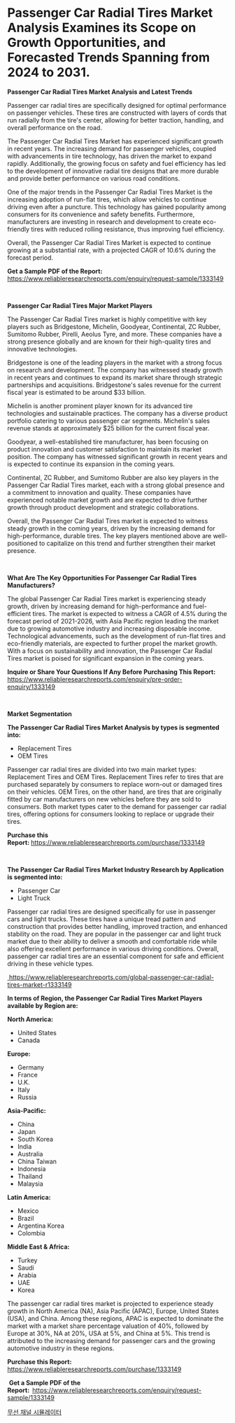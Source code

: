 <p><h1>Passenger Car Radial Tires Market Analysis Examines its Scope on Growth Opportunities, and Forecasted Trends Spanning from 2024 to 2031.</h1></p><p><strong>Passenger Car Radial Tires Market Analysis and Latest Trends</strong></p>
<p><p>Passenger car radial tires are specifically designed for optimal performance on passenger vehicles. These tires are constructed with layers of cords that run radially from the tire's center, allowing for better traction, handling, and overall performance on the road.</p><p>The Passenger Car Radial Tires Market has experienced significant growth in recent years. The increasing demand for passenger vehicles, coupled with advancements in tire technology, has driven the market to expand rapidly. Additionally, the growing focus on safety and fuel efficiency has led to the development of innovative radial tire designs that are more durable and provide better performance on various road conditions.</p><p>One of the major trends in the Passenger Car Radial Tires Market is the increasing adoption of run-flat tires, which allow vehicles to continue driving even after a puncture. This technology has gained popularity among consumers for its convenience and safety benefits. Furthermore, manufacturers are investing in research and development to create eco-friendly tires with reduced rolling resistance, thus improving fuel efficiency.</p><p>Overall, the Passenger Car Radial Tires Market is expected to continue growing at a substantial rate, with a projected CAGR of 10.6% during the forecast period.</p></p>
<p><strong>Get a Sample PDF of the Report:&nbsp;</strong> <a href="https://www.reliableresearchreports.com/enquiry/request-sample/1333149">https://www.reliableresearchreports.com/enquiry/request-sample/1333149</a></p>
<p>&nbsp;</p>
<p><strong>Passenger Car Radial Tires Major Market Players</strong></p>
<p><p>The Passenger Car Radial Tires market is highly competitive with key players such as Bridgestone, Michelin, Goodyear, Continental, ZC Rubber, Sumitomo Rubber, Pirelli, Aeolus Tyre, and more. These companies have a strong presence globally and are known for their high-quality tires and innovative technologies.</p><p>Bridgestone is one of the leading players in the market with a strong focus on research and development. The company has witnessed steady growth in recent years and continues to expand its market share through strategic partnerships and acquisitions. Bridgestone's sales revenue for the current fiscal year is estimated to be around $33 billion.</p><p>Michelin is another prominent player known for its advanced tire technologies and sustainable practices. The company has a diverse product portfolio catering to various passenger car segments. Michelin's sales revenue stands at approximately $25 billion for the current fiscal year.</p><p>Goodyear, a well-established tire manufacturer, has been focusing on product innovation and customer satisfaction to maintain its market position. The company has witnessed significant growth in recent years and is expected to continue its expansion in the coming years.</p><p>Continental, ZC Rubber, and Sumitomo Rubber are also key players in the Passenger Car Radial Tires market, each with a strong global presence and a commitment to innovation and quality. These companies have experienced notable market growth and are expected to drive further growth through product development and strategic collaborations.</p><p>Overall, the Passenger Car Radial Tires market is expected to witness steady growth in the coming years, driven by the increasing demand for high-performance, durable tires. The key players mentioned above are well-positioned to capitalize on this trend and further strengthen their market presence.</p></p>
<p>&nbsp;</p>
<p><strong>What Are The Key Opportunities For Passenger Car Radial Tires Manufacturers?</strong></p>
<p><p>The global Passenger Car Radial Tires market is experiencing steady growth, driven by increasing demand for high-performance and fuel-efficient tires. The market is expected to witness a CAGR of 4.5% during the forecast period of 2021-2026, with Asia Pacific region leading the market due to growing automotive industry and increasing disposable income. Technological advancements, such as the development of run-flat tires and eco-friendly materials, are expected to further propel the market growth. With a focus on sustainability and innovation, the Passenger Car Radial Tires market is poised for significant expansion in the coming years.</p></p>
<p><strong>Inquire or Share Your Questions If Any Before Purchasing This Report:</strong> <a href="https://www.reliableresearchreports.com/enquiry/pre-order-enquiry/1333149">https://www.reliableresearchreports.com/enquiry/pre-order-enquiry/1333149</a></p>
<p>&nbsp;</p>
<p><strong>Market Segmentation</strong></p>
<p><strong>The Passenger Car Radial Tires Market Analysis by types is segmented into:</strong></p>
<p><ul><li>Replacement Tires</li><li>OEM Tires</li></ul></p>
<p><p>Passenger car radial tires are divided into two main market types: Replacement Tires and OEM Tires. Replacement Tires refer to tires that are purchased separately by consumers to replace worn-out or damaged tires on their vehicles. OEM Tires, on the other hand, are tires that are originally fitted by car manufacturers on new vehicles before they are sold to consumers. Both market types cater to the demand for passenger car radial tires, offering options for consumers looking to replace or upgrade their tires.</p></p>
<p><strong>Purchase this Report:&nbsp;</strong><a href="https://www.reliableresearchreports.com/purchase/1333149">https://www.reliableresearchreports.com/purchase/1333149</a></p>
<p>&nbsp;</p>
<p><strong>The Passenger Car Radial Tires Market Industry Research by Application is segmented into:</strong></p>
<p><ul><li>Passenger Car</li><li>Light Truck</li></ul></p>
<p><p>Passenger car radial tires are designed specifically for use in passenger cars and light trucks. These tires have a unique tread pattern and construction that provides better handling, improved traction, and enhanced stability on the road. They are popular in the passenger car and light truck market due to their ability to deliver a smooth and comfortable ride while also offering excellent performance in various driving conditions. Overall, passenger car radial tires are an essential component for safe and efficient driving in these vehicle types.</p></p>
<p><a href="https://www.reliableresearchreports.com/global-passenger-car-radial-tires-market-r1333149">&nbsp;https://www.reliableresearchreports.com/global-passenger-car-radial-tires-market-r1333149</a></p>
<p><strong>In terms of Region, the Passenger Car Radial Tires Market Players available by Region are:</strong></p>
<p>
    <p> <strong> North America: </strong>
        <ul>
            <li>United States</li>
            <li>Canada</li>
        </ul>
        </p> 
    <p> <strong> Europe: </strong>
        <ul>
            <li>Germany</li>
            <li>France</li>
            <li>U.K.</li>
            <li>Italy</li>
            <li>Russia</li>
        </ul>
        </p> 
    <p> <strong> Asia-Pacific: </strong>
        <ul>
            <li>China</li>
            <li>Japan</li>
            <li>South Korea</li>
            <li>India</li>
            <li>Australia</li>
            <li>China Taiwan</li>
            <li>Indonesia</li>
            <li>Thailand</li>
            <li>Malaysia</li>
        </ul>
        </p> 
    <p> <strong> Latin America: </strong>
        <ul>
            <li>Mexico</li>
            <li>Brazil</li>
            <li>Argentina Korea</li>
            <li>Colombia</li>
        </ul>
        </p> 
    <p> <strong> Middle East & Africa: </strong>
        <ul>
            <li>Turkey</li>
            <li>Saudi</li>
            <li>Arabia</li>
            <li>UAE</li>
            <li>Korea</li>
        </ul>
    </p>
    </p>
<p><p>The passenger car radial tires market is projected to experience steady growth in North America (NA), Asia Pacific (APAC), Europe, United States (USA), and China. Among these regions, APAC is expected to dominate the market with a market share percentage valuation of 40%, followed by Europe at 30%, NA at 20%, USA at 5%, and China at 5%. This trend is attributed to the increasing demand for passenger cars and the growing automotive industry in these regions.</p></p>
<p><strong>Purchase this Report: </strong><a href="https://www.reliableresearchreports.com/purchase/1333149">https://www.reliableresearchreports.com/purchase/1333149</a></p>
<p>&nbsp;<strong>Get a Sample PDF of the Report:&nbsp;&nbsp;</strong><a href="https://www.reliableresearchreports.com/enquiry/request-sample/1333149">https://www.reliableresearchreports.com/enquiry/request-sample/1333149</a></p>
<p><strong></strong></p>
<p><p><a href="https://github.com/gambitz1998/Market-Research-Report-List-1/blob/main/431542692660.md">무선 채널 시뮬레이터</a></p></p>
